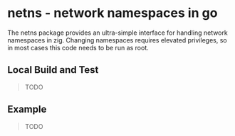 # netns - network namespaces in go #

The netns package provides an ultra-simple interface for handling
network namespaces in zig. Changing namespaces requires elevated
privileges, so in most cases this code needs to be run as root.

## Local Build and Test ##

> TODO

## Example ##

> TODO
